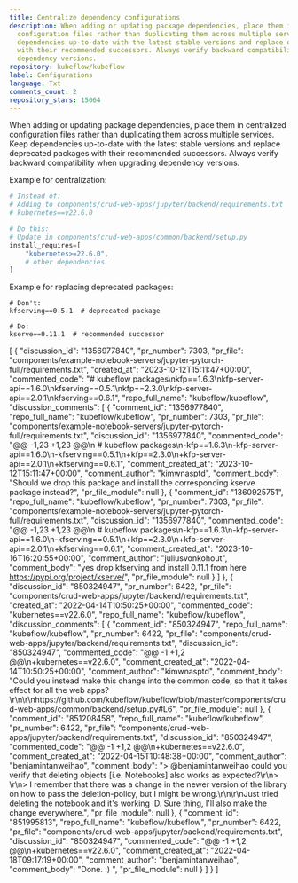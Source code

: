 ```yaml
---
title: Centralize dependency configurations
description: When adding or updating package dependencies, place them in centralized
  configuration files rather than duplicating them across multiple services. Keep
  dependencies up-to-date with the latest stable versions and replace deprecated packages
  with their recommended successors. Always verify backward compatibility when upgrading
  dependency versions.
repository: kubeflow/kubeflow
label: Configurations
language: Txt
comments_count: 2
repository_stars: 15064
---
```


When adding or updating package dependencies, place them in centralized configuration files rather than duplicating them across multiple services. Keep dependencies up-to-date with the latest stable versions and replace deprecated packages with their recommended successors. Always verify backward compatibility when upgrading dependency versions.

Example for centralization:
```python
# Instead of:
# Adding to components/crud-web-apps/jupyter/backend/requirements.txt
# kubernetes==v22.6.0

# Do this:
# Update in components/crud-web-apps/common/backend/setup.py
install_requires=[
    "kubernetes>=22.6.0",
    # other dependencies
]
```

Example for replacing deprecated packages:
```
# Don't:
kfserving==0.5.1  # deprecated package

# Do:
kserve==0.11.1  # recommended successor
```


[
  {
    "discussion_id": "1356977840",
    "pr_number": 7303,
    "pr_file": "components/example-notebook-servers/jupyter-pytorch-full/requirements.txt",
    "created_at": "2023-10-12T15:11:47+00:00",
    "commented_code": "# kubeflow packages\nkfp==1.6.3\nkfp-server-api==1.6.0\nkfserving==0.5.1\nkfp==2.3.0\nkfp-server-api==2.0.1\nkfserving==0.6.1",
    "repo_full_name": "kubeflow/kubeflow",
    "discussion_comments": [
      {
        "comment_id": "1356977840",
        "repo_full_name": "kubeflow/kubeflow",
        "pr_number": 7303,
        "pr_file": "components/example-notebook-servers/jupyter-pytorch-full/requirements.txt",
        "discussion_id": "1356977840",
        "commented_code": "@@ -1,23 +1,23 @@\n # kubeflow packages\n-kfp==1.6.3\n-kfp-server-api==1.6.0\n-kfserving==0.5.1\n+kfp==2.3.0\n+kfp-server-api==2.0.1\n+kfserving==0.6.1",
        "comment_created_at": "2023-10-12T15:11:47+00:00",
        "comment_author": "kimwnasptd",
        "comment_body": "Should we drop this package and install the corresponding kserve package instead?",
        "pr_file_module": null
      },
      {
        "comment_id": "1360925751",
        "repo_full_name": "kubeflow/kubeflow",
        "pr_number": 7303,
        "pr_file": "components/example-notebook-servers/jupyter-pytorch-full/requirements.txt",
        "discussion_id": "1356977840",
        "commented_code": "@@ -1,23 +1,23 @@\n # kubeflow packages\n-kfp==1.6.3\n-kfp-server-api==1.6.0\n-kfserving==0.5.1\n+kfp==2.3.0\n+kfp-server-api==2.0.1\n+kfserving==0.6.1",
        "comment_created_at": "2023-10-16T16:20:55+00:00",
        "comment_author": "juliusvonkohout",
        "comment_body": "yes drop kfserving and install 0.11.1 from here https://pypi.org/project/kserve/",
        "pr_file_module": null
      }
    ]
  },
  {
    "discussion_id": "850324947",
    "pr_number": 6422,
    "pr_file": "components/crud-web-apps/jupyter/backend/requirements.txt",
    "created_at": "2022-04-14T10:50:25+00:00",
    "commented_code": "kubernetes==v22.6.0",
    "repo_full_name": "kubeflow/kubeflow",
    "discussion_comments": [
      {
        "comment_id": "850324947",
        "repo_full_name": "kubeflow/kubeflow",
        "pr_number": 6422,
        "pr_file": "components/crud-web-apps/jupyter/backend/requirements.txt",
        "discussion_id": "850324947",
        "commented_code": "@@ -1 +1,2 @@\n+kubernetes==v22.6.0",
        "comment_created_at": "2022-04-14T10:50:25+00:00",
        "comment_author": "kimwnasptd",
        "comment_body": "Could you instead make this change into the common code, so that it takes effect for all the web apps?\r\n\r\nhttps://github.com/kubeflow/kubeflow/blob/master/components/crud-web-apps/common/backend/setup.py#L6",
        "pr_file_module": null
      },
      {
        "comment_id": "851208458",
        "repo_full_name": "kubeflow/kubeflow",
        "pr_number": 6422,
        "pr_file": "components/crud-web-apps/jupyter/backend/requirements.txt",
        "discussion_id": "850324947",
        "commented_code": "@@ -1 +1,2 @@\n+kubernetes==v22.6.0",
        "comment_created_at": "2022-04-15T10:48:38+00:00",
        "comment_author": "benjamintanweihao",
        "comment_body": "> @benjamintanweihao could you verify that deleting objects [i.e. Notebooks] also works as expected?\r\n> \r\n> I remember that there was a change in the newer version of the library on how to pass the deletion-policy, but I might be wrong.\r\n\r\nJust tried deleting the notebook and it's working :D. Sure thing, I'll also make the change everywhere.",
        "pr_file_module": null
      },
      {
        "comment_id": "851995813",
        "repo_full_name": "kubeflow/kubeflow",
        "pr_number": 6422,
        "pr_file": "components/crud-web-apps/jupyter/backend/requirements.txt",
        "discussion_id": "850324947",
        "commented_code": "@@ -1 +1,2 @@\n+kubernetes==v22.6.0",
        "comment_created_at": "2022-04-18T09:17:19+00:00",
        "comment_author": "benjamintanweihao",
        "comment_body": "Done. :) ",
        "pr_file_module": null
      }
    ]
  }
]
